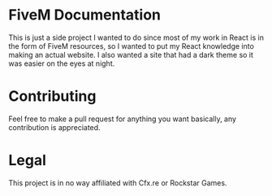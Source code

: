 # FiveM Documentation

This is just a side project I wanted to do since most of my work in React is in the form of FiveM resources, so I wanted to put my React knowledge into making an actual website. I also wanted a site that had a dark theme so it was easier on the eyes at night.

# Contributing

Feel free to make a pull request for anything you want basically, any contribution is appreciated.

# Legal

This project is in no way affiliated with Cfx.re or Rockstar Games.
